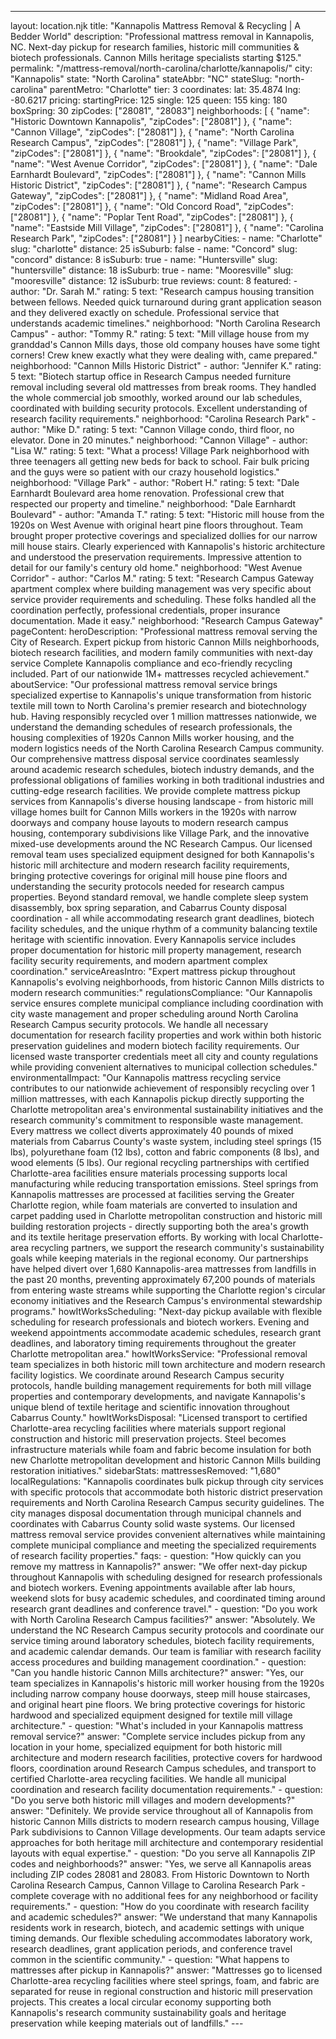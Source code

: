---
layout: location.njk
title: "Kannapolis Mattress Removal & Recycling | A Bedder World"
description: "Professional mattress removal in Kannapolis, NC. Next-day pickup for research families, historic mill communities & biotech professionals. Cannon Mills heritage specialists starting $125."
permalink: "/mattress-removal/north-carolina/charlotte/kannapolis/"
city: "Kannapolis" state: "North Carolina" stateAbbr: "NC" stateSlug: "north-carolina" parentMetro: "Charlotte" tier: 3 coordinates: lat: 35.4874 lng: -80.6217 pricing: startingPrice: 125 single: 125 queen: 155 king: 180 boxSpring: 30 zipCodes: ["28081", "28083"] neighborhoods: [ { "name": "Historic Downtown Kannapolis", "zipCodes": ["28081"] }, { "name": "Cannon Village", "zipCodes": ["28081"] }, { "name": "North Carolina Research Campus", "zipCodes": ["28081"] }, { "name": "Village Park", "zipCodes": ["28081"] }, { "name": "Brookdale", "zipCodes": ["28081"] }, { "name": "West Avenue Corridor", "zipCodes": ["28081"] }, { "name": "Dale Earnhardt Boulevard", "zipCodes": ["28081"] }, { "name": "Cannon Mills Historic District", "zipCodes": ["28081"] }, { "name": "Research Campus Gateway", "zipCodes": ["28081"] }, { "name": "Midland Road Area", "zipCodes": ["28081"] }, { "name": "Old Concord Road", "zipCodes": ["28081"] }, { "name": "Poplar Tent Road", "zipCodes": ["28081"] }, { "name": "Eastside Mill Village", "zipCodes": ["28081"] }, { "name": "Carolina Research Park", "zipCodes": ["28081"] } ] nearbyCities: - name: "Charlotte" slug: "charlotte" distance: 25 isSuburb: false - name: "Concord" slug: "concord" distance: 8 isSuburb: true - name: "Huntersville" slug: "huntersville" distance: 18 isSuburb: true - name: "Mooresville" slug: "mooresville" distance: 12 isSuburb: true reviews: count: 8 featured: - author: "Dr. Sarah M." rating: 5 text: "Research campus housing transition between fellows. Needed quick turnaround during grant application season and they delivered exactly on schedule. Professional service that understands academic timelines." neighborhood: "North Carolina Research Campus" - author: "Tommy R." rating: 5 text: "Mill village house from my granddad's Cannon Mills days, those old company houses have some tight corners! Crew knew exactly what they were dealing with, came prepared." neighborhood: "Cannon Mills Historic District" - author: "Jennifer K." rating: 5 text: "Biotech startup office in Research Campus needed furniture removal including several old mattresses from break rooms. They handled the whole commercial job smoothly, worked around our lab schedules, coordinated with building security protocols. Excellent understanding of research facility requirements." neighborhood: "Carolina Research Park" - author: "Mike D." rating: 5 text: "Cannon Village condo, third floor, no elevator. Done in 20 minutes." neighborhood: "Cannon Village" - author: "Lisa W." rating: 5 text: "What a process! Village Park neighborhood with three teenagers all getting new beds for back to school. Fair bulk pricing and the guys were so patient with our crazy household logistics." neighborhood: "Village Park" - author: "Robert H." rating: 5 text: "Dale Earnhardt Boulevard area home renovation. Professional crew that respected our property and timeline." neighborhood: "Dale Earnhardt Boulevard" - author: "Amanda T." rating: 5 text: "Historic mill house from the 1920s on West Avenue with original heart pine floors throughout. Team brought proper protective coverings and specialized dollies for our narrow mill house stairs. Clearly experienced with Kannapolis's historic architecture and understood the preservation requirements. Impressive attention to detail for our family's century old home." neighborhood: "West Avenue Corridor" - author: "Carlos M." rating: 5 text: "Research Campus Gateway apartment complex where building management was very specific about service provider requirements and scheduling. These folks handled all the coordination perfectly, professional credentials, proper insurance documentation. Made it easy." neighborhood: "Research Campus Gateway" pageContent: heroDescription: "Professional mattress removal serving the City of Research. Expert pickup from historic Cannon Mills neighborhoods, biotech research facilities, and modern family communities with next-day service Complete Kannapolis compliance and eco-friendly recycling included. Part of our nationwide 1M+ mattresses recycled achievement." aboutService: "Our professional mattress removal service brings specialized expertise to Kannapolis's unique transformation from historic textile mill town to North Carolina's premier research and biotechnology hub. Having responsibly recycled over 1 million mattresses nationwide, we understand the demanding schedules of research professionals, the housing complexities of 1920s Cannon Mills worker housing, and the modern logistics needs of the North Carolina Research Campus community. Our comprehensive mattress disposal service coordinates seamlessly around academic research schedules, biotech industry demands, and the professional obligations of families working in both traditional industries and cutting-edge research facilities. We provide complete mattress pickup services from Kannapolis's diverse housing landscape - from historic mill village homes built for Cannon Mills workers in the 1920s with narrow doorways and company house layouts to modern research campus housing, contemporary subdivisions like Village Park, and the innovative mixed-use developments around the NC Research Campus. Our licensed removal team uses specialized equipment designed for both Kannapolis's historic mill architecture and modern research facility requirements, bringing protective coverings for original mill house pine floors and understanding the security protocols needed for research campus properties. Beyond standard removal, we handle complete sleep system disassembly, box spring separation, and Cabarrus County disposal coordination - all while accommodating research grant deadlines, biotech facility schedules, and the unique rhythm of a community balancing textile heritage with scientific innovation. Every Kannapolis service includes proper documentation for historic mill property management, research facility security requirements, and modern apartment complex coordination." serviceAreasIntro: "Expert mattress pickup throughout Kannapolis's evolving neighborhoods, from historic Cannon Mills districts to modern research communities:" regulationsCompliance: "Our Kannapolis service ensures complete municipal compliance including coordination with city waste management and proper scheduling around North Carolina Research Campus security protocols. We handle all necessary documentation for research facility properties and work within both historic preservation guidelines and modern biotech facility requirements. Our licensed waste transporter credentials meet all city and county regulations while providing convenient alternatives to municipal collection schedules." environmentalImpact: "Our Kannapolis mattress recycling service contributes to our nationwide achievement of responsibly recycling over 1 million mattresses, with each Kannapolis pickup directly supporting the Charlotte metropolitan area's environmental sustainability initiatives and the research community's commitment to responsible waste management. Every mattress we collect diverts approximately 40 pounds of mixed materials from Cabarrus County's waste system, including steel springs (15 lbs), polyurethane foam (12 lbs), cotton and fabric components (8 lbs), and wood elements (5 lbs). Our regional recycling partnerships with certified Charlotte-area facilities ensure materials processing supports local manufacturing while reducing transportation emissions. Steel springs from Kannapolis mattresses are processed at facilities serving the Greater Charlotte region, while foam materials are converted to insulation and carpet padding used in Charlotte metropolitan construction and historic mill building restoration projects - directly supporting both the area's growth and its textile heritage preservation efforts. By working with local Charlotte-area recycling partners, we support the research community's sustainability goals while keeping materials in the regional economy. Our partnerships have helped divert over 1,680 Kannapolis-area mattresses from landfills in the past 20 months, preventing approximately 67,200 pounds of materials from entering waste streams while supporting the Charlotte region's circular economy initiatives and the Research Campus's environmental stewardship programs." howItWorksScheduling: "Next-day pickup available with flexible scheduling for research professionals and biotech workers. Evening and weekend appointments accommodate academic schedules, research grant deadlines, and laboratory timing requirements throughout the greater Charlotte metropolitan area." howItWorksService: "Professional removal team specializes in both historic mill town architecture and modern research facility logistics. We coordinate around Research Campus security protocols, handle building management requirements for both mill village properties and contemporary developments, and navigate Kannapolis's unique blend of textile heritage and scientific innovation throughout Cabarrus County." howItWorksDisposal: "Licensed transport to certified Charlotte-area recycling facilities where materials support regional construction and historic mill preservation projects. Steel becomes infrastructure materials while foam and fabric become insulation for both new Charlotte metropolitan development and historic Cannon Mills building restoration initiatives." sidebarStats: mattressesRemoved: "1,680" localRegulations: "Kannapolis coordinates bulk pickup through city services with specific protocols that accommodate both historic district preservation requirements and North Carolina Research Campus security guidelines. The city manages disposal documentation through municipal channels and coordinates with Cabarrus County solid waste systems. Our licensed mattress removal service provides convenient alternatives while maintaining complete municipal compliance and meeting the specialized requirements of research facility properties." faqs: - question: "How quickly can you remove my mattress in Kannapolis?" answer: "We offer next-day pickup throughout Kannapolis with scheduling designed for research professionals and biotech workers. Evening appointments available after lab hours, weekend slots for busy academic schedules, and coordinated timing around research grant deadlines and conference travel." - question: "Do you work with North Carolina Research Campus facilities?" answer: "Absolutely. We understand the NC Research Campus security protocols and coordinate our service timing around laboratory schedules, biotech facility requirements, and academic calendar demands. Our team is familiar with research facility access procedures and building management coordination." - question: "Can you handle historic Cannon Mills architecture?" answer: "Yes, our team specializes in Kannapolis's historic mill worker housing from the 1920s including narrow company house doorways, steep mill house staircases, and original heart pine floors. We bring protective coverings for historic hardwood and specialized equipment designed for textile mill village architecture." - question: "What's included in your Kannapolis mattress removal service?" answer: "Complete service includes pickup from any location in your home, specialized equipment for both historic mill architecture and modern research facilities, protective covers for hardwood floors, coordination around Research Campus schedules, and transport to certified Charlotte-area recycling facilities. We handle all municipal coordination and research facility documentation requirements." - question: "Do you serve both historic mill villages and modern developments?" answer: "Definitely. We provide service throughout all of Kannapolis from historic Cannon Mills districts to modern research campus housing, Village Park subdivisions to Cannon Village developments. Our team adapts service approaches for both heritage mill architecture and contemporary residential layouts with equal expertise." - question: "Do you serve all Kannapolis ZIP codes and neighborhoods?" answer: "Yes, we serve all Kannapolis areas including ZIP codes 28081 and 28083. From Historic Downtown to North Carolina Research Campus, Cannon Village to Carolina Research Park - complete coverage with no additional fees for any neighborhood or facility requirements." - question: "How do you coordinate with research facility and academic schedules?" answer: "We understand that many Kannapolis residents work in research, biotech, and academic settings with unique timing demands. Our flexible scheduling accommodates laboratory work, research deadlines, grant application periods, and conference travel common in the scientific community." - question: "What happens to mattresses after pickup in Kannapolis?" answer: "Mattresses go to licensed Charlotte-area recycling facilities where steel springs, foam, and fabric are separated for reuse in regional construction and historic mill preservation projects. This creates a local circular economy supporting both Kannapolis's research community sustainability goals and heritage preservation while keeping materials out of landfills." ---